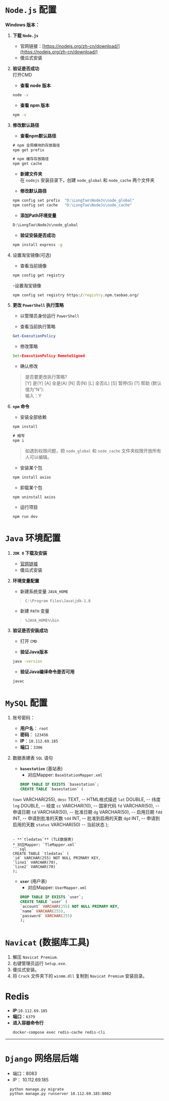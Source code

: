 # `Node.js` 配置

**Windows 版本：**

1. **下载 `Node.js`**
   - 官网链接：[https://nodejs.org/zh-cn/download/](https://nodejs.org/zh-cn/download/)
   - 傻瓜式安装

2. **验证是否成功**  
   打开CMD
   - **查看 node 版本**
   ```cmd 
   node -v
   ```
   - **查看 npm 版本**
   ```cmd 
   npm -v
   ```

3. **修改默认路径**
   
   - **查看npm默认路径**
    ```cmd
    # npm 全局模块的存放路径
    npm get prefix

    # npm 缓存存放路径
    npm get cache
    ```
    - **新建文件夹**  
    在 `nodejs` 安装目录下，创建 `node_global` 和 `node_cache` 两个文件夹

    - **修改默认路径**
    ```cmd
    npm config set prefix  "D:\LongTao\NodeJs\node_global"
    npm config set cache   "D:\LongTao\NodeJs\node_cache"
    ``` 
    - **添加Path环境变量**
    ```cmd 
    D:\LongTao\NodeJs\node_global
    ```
    - **验证安装是否成功**
    ```cmd
    npm install express -g
    ```

4. 设置淘宝镜像(可选)

   - 查看当前镜像
    ```cmd
    npm config get registry
    ```
    -设置淘宝镜像
    ```cmd
    npm config set registry https://registry.npm.taobao.org/ 
    ```
5. **更改 `PowerShell` 执行策略**
   - 以管理员身份运行 `PowerShell`
  
   - 查看当前执行策略
    ```powershell
    Get-ExecutionPolicy
    ```
    - 修改策略
    ```cmd 
    Set-ExecutionPolicy RemoteSigned
    ```
    - 确认修改
    >是否要更改执行策略?  
    [Y] 是(Y)  [A] 全是(A)  [N] 否(N)  [L] 全否(L)  [S] 暂停(S)  [?] 帮助 (默认值为“N”):   
    输入：Y

6. **`npm` 命令**
   - 安装全部依赖
    ```cmd
    npm install
    
    # 缩写
    npm i 
    ``` 
    >如遇到权限问题，把 `node_global` 和 `node_cache` 文件夹权限开放所有人可以编辑。

    - 安装某个包
    ```cmd
    npm install axios
    ``` 
    - 卸载某个包
    ```
    npm uninstall axios
    ```
    - 运行项目
    ```
    npm run dev
    ```


# `Java` 环境配置

1. **`JDK 8` 下载及安装**
   - [官网链接](https://www.oracle.com/)
   - 傻瓜式安装
2. **环境变量配置**
   
   - 新建系统变量 `JAVA_HOME`
    >`C:\Program Files\Java\jdk-1.8`
   
   - 新建 `PATH` 变量
    >`%JAVA_HOME%\bin`

3. **验证是否安装成功**
   - 打开 `CMD`  

   - **验证Java版本**
    ```cmd
    java -version
    ```
    - **验证Java编译命令是否可用**
    ```cmd
    javac
    ```


# `MySQL` 配置
1. 账号密码：
   - **用户名**： `root`  
   - **密码**： `123456`
   - **IP**：`10.112.69.185`
   - **端口**：`3306`

2. 数据表建表 `SQL` 语句
   - **`basestation`** (基站表)
     * 对应Mapper: `BaseStationMapper.xml`
     ```sql
     DROP TABLE IF EXISTS `basestation`;
     CREATE TABLE `basestation` (
    `town` VARCHAR(255),
    `desc` TEXT,          -- HTML格式描述
    `lat` DOUBLE,         -- 纬度
    `lng` DOUBLE,         -- 经度
    `cc` VARCHAR(10),     -- 国家代码
    `fd` VARCHAR(50),     -- 申请日期
    `td` VARCHAR(50),     -- 批准日期
    `dg` VARCHAR(50),     -- 启用日期
    `fdd` INT,            -- 申请到批准的天数
    `tdd` INT,            -- 批准到启用的天数
    `dgd` INT,            -- 申请到启用的天数
    `status` VARCHAR(50)  -- 当前状态
    );
      ``` 
   
   - **`tledatas`** (TLE数据表)
     * 对应Mapper: `TleMapper.xml`
      ```sql
      CREATE TABLE `tledatas` (
      `id` VARCHAR(255) NOT NULL PRIMARY KEY, 
      `line1` VARCHAR(70),                    
      `line2` VARCHAR(70)                     
      );
      ```
   
   - **`user`** (用户表)
     * 对应Mapper: `UserMapper.xml`
      ```sql
      DROP TABLE IF EXISTS `user`;
      CREATE TABLE `user` (
      `account` VARCHAR(255) NOT NULL PRIMARY KEY, 
      `name` VARCHAR(255),
      `password` VARCHAR(255)
      );
      ```

# `Navicat` (数据库工具)
1. 解压 `Navicat Premium`.
2. 右键管理员运行 `Setup.exe`.
3. 傻瓜式安装。
4. 将 `Crack` 文件夹下的 `winmm.dll` 复制到 `Navicat Premium` 安装目录。


# Redis 
- **IP**:`10.112.69.185`
- **端口**：`6379`
- **进入容器命令行**
  ```
  docker-compose exec redis-cache redis-cli
  ```

---

# `Django` 网络层后端

- 端口：8083
- IP： 10.112.69.185
```
  python manage.py migrate
  python manage.py runserver 10.112.69.185:8082
```
